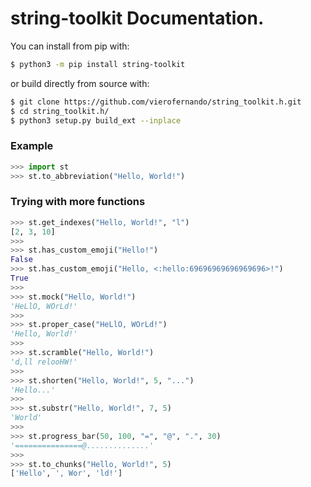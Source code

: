 # string-toolkit Documentation.
You can install from pip with:
```bash
$ python3 -m pip install string-toolkit
```
or build directly from source with:
```bash
$ git clone https://github.com/vierofernando/string_toolkit.h.git
$ cd string_toolkit.h/
$ python3 setup.py build_ext --inplace
```

### Example
```py
>>> import st
>>> st.to_abbreviation("Hello, World!")
```

### Trying with more functions
```py
>>> st.get_indexes("Hello, World!", "l")
[2, 3, 10]
>>>
>>> st.has_custom_emoji("Hello!")
False
>>> st.has_custom_emoji("Hello, <:hello:69696969696969696>!")
True
>>>
>>> st.mock("Hello, World!")
'HeLlO, WOrLd!'
>>>
>>> st.proper_case("HeLlO, WOrLd!")
'Hello, World!'
>>>
>>> st.scramble("Hello, World!")
'd,ll relooHW!'
>>>
>>> st.shorten("Hello, World!", 5, "...")
'Hello...'
>>>
>>> st.substr("Hello, World!", 7, 5)
'World'
>>>
>>> st.progress_bar(50, 100, "=", "@", ".", 30)
'===============@..............'
>>>
>>> st.to_chunks("Hello, World!", 5)
['Hello', ', Wor', 'ld!']
```